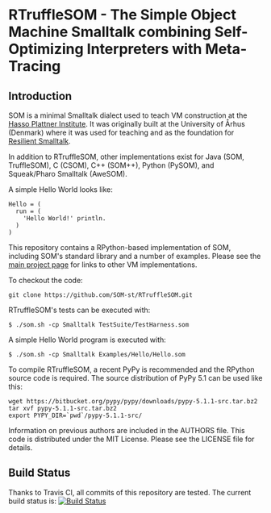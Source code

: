 RTruffleSOM - The Simple Object Machine Smalltalk combining Self-Optimizing Interpreters with Meta-Tracing
===================================================================

Introduction
------------

SOM is a minimal Smalltalk dialect used to teach VM construction at the [Hasso
Plattner Institute][SOM]. It was originally built at the University of Århus
(Denmark) where it was used for teaching and as the foundation for [Resilient
Smalltalk][RS].

In addition to RTruffleSOM, other implementations exist for Java (SOM, TruffleSOM),
C (CSOM), C++ (SOM++), Python (PySOM), and Squeak/Pharo Smalltalk (AweSOM).

A simple Hello World looks like:

```Smalltalk
Hello = (
  run = (
    'Hello World!' println.
  )
)
```

This repository contains a RPython-based implementation of SOM, including
SOM's standard library and a number of examples. Please see the [main project
page][SOMst] for links to other VM implementations.

To checkout the code:

    git clone https://github.com/SOM-st/RTruffleSOM.git

RTruffleSOM's tests can be executed with:

    $ ./som.sh -cp Smalltalk TestSuite/TestHarness.som
   
A simple Hello World program is executed with:

    $ ./som.sh -cp Smalltalk Examples/Hello/Hello.som

To compile RTruffleSOM, a recent PyPy is recommended and the RPython source
code is required. The source distribution of PyPy 5.1 can be used like this:

    wget https://bitbucket.org/pypy/pypy/downloads/pypy-5.1.1-src.tar.bz2
    tar xvf pypy-5.1.1-src.tar.bz2
    export PYPY_DIR=`pwd`/pypy-5.1.1-src/

Information on previous authors are included in the AUTHORS file. This code is
distributed under the MIT License. Please see the LICENSE file for details.

Build Status
------------

Thanks to Travis CI, all commits of this repository are tested.
The current build status is: [![Build Status](https://travis-ci.org/SOM-st/RTruffleSOM.png?branch=master)](https://travis-ci.org/SOM-st/RTruffleSOM)

 [SOM]: http://www.hpi.uni-potsdam.de/hirschfeld/projects/som/
 [SOMst]: https://travis-ci.org/SOM-st/
 [RS]:  http://dx.doi.org/10.1016/j.cl.2005.02.003
